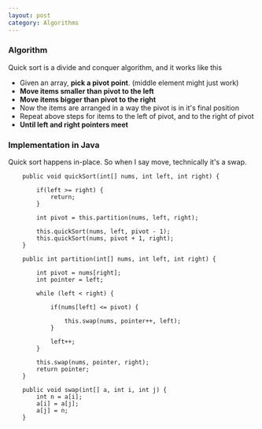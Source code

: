 ```yaml
---
layout: post
category: Algorithms
---
```


### Algorithm

Quick sort is a divide and conquer algorithm, and it works like this
- Given an array, **pick a pivot point**. (middle element might just work)
- **Move items smaller than pivot to the left**
- **Move items bigger than pivot to the right**
- Now the items are arranged in a way the pivot is in it's final position
- Repeat above steps for items to the left of pivot, and to the right of pivot
- **Until left and right pointers meet**

### Implementation in Java

Quick sort happens in-place. So when I say move, technically it's a swap.

```
    public void quickSort(int[] nums, int left, int right) {
        
        if(left >= right) {
            return;
        }

        int pivot = this.partition(nums, left, right);

        this.quickSort(nums, left, pivot - 1);
        this.quickSort(nums, pivot + 1, right);
    }

    public int partition(int[] nums, int left, int right) {
        
        int pivot = nums[right];
        int pointer = left;

        while (left < right) {

            if(nums[left] <= pivot) {

                this.swap(nums, pointer++, left);
            }

            left++;
        }

        this.swap(nums, pointer, right);
        return pointer;
    }

    public void swap(int[] a, int i, int j) {
        int n = a[i];
        a[i] = a[j];
        a[j] = n;
    }
```
